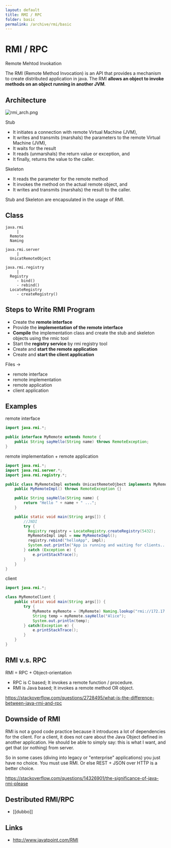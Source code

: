 ```yaml
---
layout: default
title: RMI / RPC
folder: basic
permalink: /archive/rmi/basic
---
```


# RMI / RPC

Remote Mehtod Invokation

The RMI (Remote Method Invocation) is an API that provides a mechanism to create distributed application in java. 
The RMI **allows an object to invoke methods on an object running in another JVM**.

## Architecture
![rmi_arch.png](rmi_arch.png)

Stub
- It initiates a connection with remote Virtual Machine (JVM),
- It writes and transmits (marshals) the parameters to the remote Virtual Machine (JVM),
- It waits for the result
- It reads (unmarshals) the return value or exception, and
- It finally, returns the value to the caller.

Skeleton
- It reads the parameter for the remote method
- It invokes the method on the actual remote object, and
- It writes and transmits (marshals) the result to the caller.

Stub and Skeleton are encapsulated in the usage of RMI.

## Class

```
java.rmi
     |
  Remote
  Naming
```

```
java.rmi.server
     |
  UnicatRemoteObject
```

```
java.rmi.registry
     |
  Registry
     - bind()
     - rebind()
  LocateRegistry
     - createRegistry()
```

## Steps to Write RMI Program

- Create the **remote interface**
- Provide the **implementation of the remote interface**
- **Compile** the implementation class and create the stub and skeleton objects using the rmic tool
- Start the **registry service** by rmi registry tool
- Create and **start the remote application**
- Create and **start the client application**

Files ->
- remote interface
- remote implementation
- remote application
- client application

## Examples

remote interface

~~~ java
import java.rmi.*;

public interface MyRemote extends Remote {
	public String sayHello(String name) throws RemoteException;
}
~~~

remote implementation + remote application

~~~ java
import java.rmi.*;
import java.rmi.server.*;
import java.rmi.registry.*;

public class MyRemoteImpl extends UnicastRemoteOjbect implements MyRemote {
	public MyRemoteImpl() throws RemoteException {}

	public String sayHello(String name) {
		return "Hello " + name + " ...";
	}

	public static void main(String args[]) {
		//JNDI
		try {
		  Registry registry = LocateRegistry.createRegistry(5432);
		  MyRemoteImpl impl = new MyRemoteImpl();
		  registry.rebind("helloApp", impl);
		  System.out.println("App is running and waiting for clients...");
		} catch (Exception e) {
			e.printStackTrace();
		}
	}
}
~~~

client

~~~ java
import java.rmi.*;

class MyRemoteClient {
	public static void main(String args[]) {
		try {
			MyRemote myRemote = (MyRemote) Naming.lookup("rmi://172.17.30.162:5432/helloApp");
			String temp = myRemote.sayHello("Alice");
			System.out.println(temp);
		} catch(Exception e) {
			e.printStackTrace();
		}
	}
}
~~~

## RMI v.s. RPC

RMI = RPC + Object-orientation

- RPC is C based; It invokes a remote function / procedure.
- RMI is Java based; It invokes a remote method OR object.

<https://stackoverflow.com/questions/2728495/what-is-the-difference-between-java-rmi-and-rpc>

## Downside of RMI

RMI is not a good code practice because it introduces a lot of dependencies for the client. 
For a client, it does not care about the Java Object defined in another application. 
He should be able to simply say: this is what I want, and get that (or nothing) from server.

So in some cases (diving into legacy or "enterprise" applications) you just have no choice. You must use RMI. 
Or else REST + JSON over HTTP is a better choice.

<https://stackoverflow.com/questions/14326901/the-significance-of-java-rmi-please>

## Destributed RMI/RPC
- [[dubbo]]

## Links
- <http://www.javatpoint.com/RMI>
